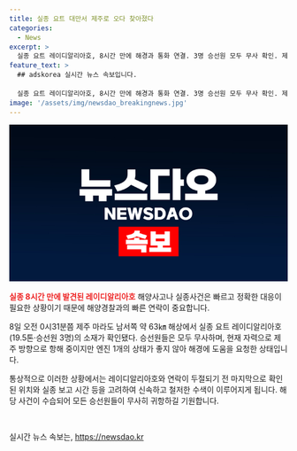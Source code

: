 ```yaml
---
title: 실종 요트 대만서 제주로 오다 찾아졌다
categories:
  - News
excerpt: >
  실종 요트 레이디알리아호, 8시간 만에 해경과 통화 연결. 3명 승선원 모두 무사 확인. 제주해양경찰청은 자력 항해 중인 요트의 상태를 파악 중. 60대 한국인 3명 탑승, 대만에서 출발해 제주 도착 예정이었으나 6일 이후 연락 두절. 해경은 수색 작업 동원해 발견. 현재 안전조치 중.
feature_text: >
  ## adskorea 실시간 뉴스 속보입니다.

  실종 요트 레이디알리아호, 8시간 만에 해경과 통화 연결. 3명 승선원 모두 무사 확인. 제주해양경찰청은 자력 항해 중인 요트의 상태를 파악 중. 60대 한국인 3명 탑승, 대만에서 출발해 제주 도착 예정이었으나 6일 이후 연락 두절. 해경은 수색 작업 동원해 발견. 현재 안전조치 중.
image: '/assets/img/newsdao_breakingnews.jpg'
---
```


<p><img src="/assets/img/newsdao_breakingnews.jpg" alt="adskorea 속보" /></p>

<p><b><span style="color: #ee2323;">실종 8시간 만에 발견된 레이디알리아호</span></b>
해양사고나 실종사건은 빠르고 정확한 대응이 필요한 상황이기 때문에 해양경찰과의 빠른 연락이 중요합니다.</p>

<p>8일 오전 0시31분쯤 제주 마라도 남서쪽 약 63㎞ 해상에서 실종 요트 레이디알리아호(19.5톤·승선원 3명)의 소재가 확인됐다. 승선원들은 모두 무사하며, 현재 자력으로 제주 방향으로 항해 중이지만 엔진 1개의 상태가 좋지 않아 해경에 도움을 요청한 상태입니다.</p>

<p>통상적으로 이러한 상황에서는 레이디알리아호와 연락이 두절되기 전 마지막으로 확인된 위치와 실종 보고 시간 등을 고려하여 신속하고 철저한 수색이 이루어지게 됩니다. 해당 사건이 수습되어 모든 승선원들이 무사히 귀항하길 기원합니다. <p data-ke-size="size16">&nbsp;</p></p>
실시간 뉴스 속보는, <a href="https://newsdao.kr" rel="dofollow">https://newsdao.kr</a>


